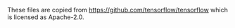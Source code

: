These files are copied from https://github.com/tensorflow/tensorflow which is
licensed as Apache-2.0.
